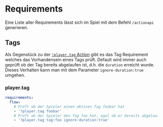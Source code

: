 # **R**equirements

Eine Liste aller Requirements lässt sich im Spiel mit dem Befehl `/actionapi` generieren.

## Tags

Als Gegenstück zu der [`!player.tag` Action](ACTIONS.md#tags) gibt es das Tag Requirement welches das Vorhandensein eines Tags prüft.
Default wird immer auch geprüft ob der Tag bereits abgelaufen ist, d.h. die `duration` erreicht wurde. Dieses Verhalten kann man mit dem Parameter `ignore-duration:true` umgehen.

### player.tag

```yml
requirements:
  flow:
    # Prüft ob der Spieler einen aktiven Tag foobar hat
    - '?player.tag foobar'
    # Prüft ob der Spieler den Tag foo hat, egal ob er bereits abgelaufen ist.
    - '?player.tag tag:foo ignore-duration:true'
```